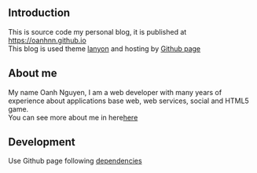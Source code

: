 Introduction
---
This is source code my personal blog, it is published at https://oanhnn.github.io   
This blog is used theme [lanyon](https://github.com/poole/lanyon) and
hosting by [Github page](https://pages.github.com/)  

About me
---
My name Oanh Nguyen, I am a web developer with many years of experience about
applications base web, web services, social and HTML5 game.   
You can see more about me in here[here](https://oanhnn.github.io)

Development
---
Use Github page following [dependencies](https://pages.github.com/versions/)
